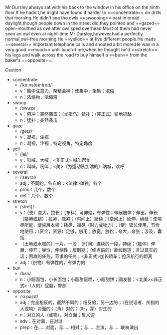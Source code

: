 Mr Dursley always sat with his back to the window in his office on the ninth floor.If he hadn't,he might have found it harder to ==concentrate== on drills that morning.He didn't see the owls ==swooping== past in broad daylight,though people down in the street did;they pointed and ==gazed== open-mouthed as owl after owl sped overhead.Most of them had never seen an owl even at night-time.Mr Dursley,however,had a perfectly normal,owl-free morning.He ==yelled== at five different people.He made ==several== important telephone calls and shouted a bit more.He was in a very good ==mood== until lunch-time,when he thought he'd ==stretch== his legs and walk across the road to buy himself a ==bun== from the baker's ==opposite==.

> [!caution]
>
> - concentrate
>   - /ˈkɑːns(ə)ntreɪt/
>   - v：集中注意力，聚精会神；使集中，聚集；浓缩
>   - n：浓缩物，浓缩液
> - swoop
>   - /swuːp/
>   - v：俯冲；突然袭击；（尤指鸟）猛扑；（非正式）猛地抓起
>   - n：猛扑；突然袭击
> - gaze
>   - /ɡeɪz/
>   - v：凝视，注视
>   - n：凝视，注视；特定视角，特定角度
> - yell
>   - /jel/
>   - v：叫喊，大喊；<非正式> 喊叫帮忙
>   - n：叫喊，吼叫；<美>（为运动队加油的）呐喊，欢呼
> - several
>   - /ˈsevrəl/
>   - adj：不同的，各自的；<法律>单独，各个
>   - pron：几个，数个
>   - det：几个，数个
> - stretch
>   - /stretʃ/
>   - v：（使）变大，拉长；（布料）可伸缩，有弹性；伸展肢体；伸出，伸长（胳膊或腿）；拉紧，拽紧；（时间上）延续；（空间上）延伸，绵延；使竭尽所能，使施展本领；耗尽，竭尽（财力或物力）；（使）延长使用，节俭地使用；（资金，资源）足够，够用；放宽，放松；夸大，夸张；涉及，囊括
>   - （土地或水域的）一片，一段；（时间）连续的一段，持续；（肢体）伸展，伸开；弹性，伸缩性；服刑期；（终点前的）直线跑道；言过其实的话；困难的任务，苛求的任务；<非正式>加长轿车；抢风航行的距离
>   - adj：（织物）有弹性的，有弹力的
> - bun
>   - /bʌn/
>   - n：小圆面包，小长面包；小圆甜蛋糕，小圆甜饼；圆发髻；<北美><非正式>（人的）屁股，臀部
> - opposite
>   - /ˈɑːpəzɪt/
>   - adj：完全相反的，截然不同的；相反的，另一边的；（在说话者、所指的人或物）对面的；（角）对的；（叶，芽）对生的
>   - n：对立的人（或物），对立面；反义词
>   - adv：在对面，在对过
>   - prep：在……对面，与……相对；与……合演，与……联袂演出
